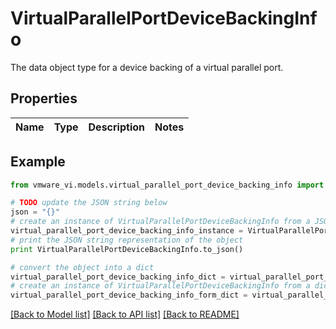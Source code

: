 # VirtualParallelPortDeviceBackingInfo

The data object type for a device backing of a virtual parallel port. 

## Properties
Name | Type | Description | Notes
------------ | ------------- | ------------- | -------------

## Example

```python
from vmware_vi.models.virtual_parallel_port_device_backing_info import VirtualParallelPortDeviceBackingInfo

# TODO update the JSON string below
json = "{}"
# create an instance of VirtualParallelPortDeviceBackingInfo from a JSON string
virtual_parallel_port_device_backing_info_instance = VirtualParallelPortDeviceBackingInfo.from_json(json)
# print the JSON string representation of the object
print VirtualParallelPortDeviceBackingInfo.to_json()

# convert the object into a dict
virtual_parallel_port_device_backing_info_dict = virtual_parallel_port_device_backing_info_instance.to_dict()
# create an instance of VirtualParallelPortDeviceBackingInfo from a dict
virtual_parallel_port_device_backing_info_form_dict = virtual_parallel_port_device_backing_info.from_dict(virtual_parallel_port_device_backing_info_dict)
```
[[Back to Model list]](../README.md#documentation-for-models) [[Back to API list]](../README.md#documentation-for-api-endpoints) [[Back to README]](../README.md)


